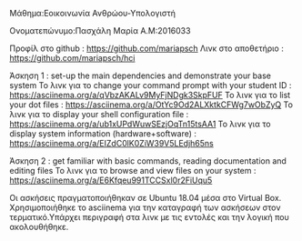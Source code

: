 Μάθημα:Εοικοινωνία Ανθρώου-Υπολογιστή

Ονοματεπώνυμο:Πασχάλη Μαρία
Α.Μ:2016033

Προφίλ στο github : https://github.com/mariapsch
Λινκ στο αποθετήριο : https://github.com/mariapsch/hci

Άσκηση 1 : set-up the main dependencies and demonstrate your base system
    Το λινκ για το change your command prompt with your student ID : https://asciinema.org/a/qVbzAKALv9MyFjNDgk3SkpFUF
    Το λινκ για το list your dot files : https://asciinema.org/a/OtYc9Od2ALXktkCFWg7wObZyQ
    Το λινκ για το display your shell configuration file : https://asciinema.org/a/ub1xUPdWuwSEzjOqTn15tsAA1 
    Το λινκ για το  display system information (hardware+software) :  https://asciinema.org/a/EIZdC0lK0ZiW39V5LEdjh65ns                                 
    
Άσκηση 2 : get familiar with basic commands, reading documentation and editing files
    Το λινκ για το browse and view files on your system : https://asciinema.org/a/E6Kfqeu991TCCSxl0r2FiUqu5
    
    
Οι ασκήσεις πραγματοποιήθηκαν σε Ubuntu 18.04 μέσα στο Virtual Box. Χρησιμοποιήθηκε το asciinema για την καταγραφή των ασκήσεων 
στον τερματικό.Υπάρχει περιγραφή στα λινκ με τις εντολές και την λογική που ακολουθήθηκε.
